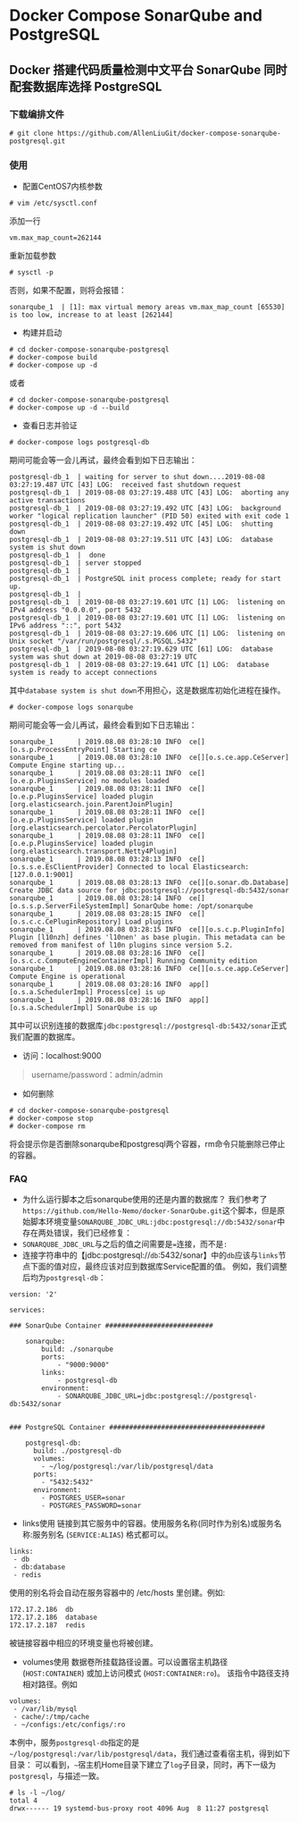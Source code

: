 # Docker Compose SonarQube and PostgreSQL

## Docker 搭建代码质量检测中文平台 SonarQube 同时配套数据库选择 PostgreSQL

### 下载编排文件
```
# git clone https://github.com/AllenLiuGit/docker-compose-sonarqube-postgresql.git
```

### 使用

* 配置CentOS7内核参数
```
# vim /etc/sysctl.conf 
```
添加一行
```
vm.max_map_count=262144
```

重新加载参数 
```
# sysctl -p 
```

否则，如果不配置，则将会报错：
```
sonarqube_1  | [1]: max virtual memory areas vm.max_map_count [65530] is too low, increase to at least [262144]
```

* 构建并启动
```
# cd docker-compose-sonarqube-postgresql
# docker-compose build
# docker-compose up -d
```
或者
```
# cd docker-compose-sonarqube-postgresql
# docker-compose up -d --build
```

* 查看日志并验证
```
# docker-compose logs postgresql-db
```
期间可能会等一会儿再试，最终会看到如下日志输出：
```
postgresql-db_1  | waiting for server to shut down....2019-08-08 03:27:19.487 UTC [43] LOG:  received fast shutdown request
postgresql-db_1  | 2019-08-08 03:27:19.488 UTC [43] LOG:  aborting any active transactions
postgresql-db_1  | 2019-08-08 03:27:19.492 UTC [43] LOG:  background worker "logical replication launcher" (PID 50) exited with exit code 1
postgresql-db_1  | 2019-08-08 03:27:19.492 UTC [45] LOG:  shutting down
postgresql-db_1  | 2019-08-08 03:27:19.511 UTC [43] LOG:  database system is shut down
postgresql-db_1  |  done
postgresql-db_1  | server stopped
postgresql-db_1  | 
postgresql-db_1  | PostgreSQL init process complete; ready for start up.
postgresql-db_1  | 
postgresql-db_1  | 2019-08-08 03:27:19.601 UTC [1] LOG:  listening on IPv4 address "0.0.0.0", port 5432
postgresql-db_1  | 2019-08-08 03:27:19.601 UTC [1] LOG:  listening on IPv6 address "::", port 5432
postgresql-db_1  | 2019-08-08 03:27:19.606 UTC [1] LOG:  listening on Unix socket "/var/run/postgresql/.s.PGSQL.5432"
postgresql-db_1  | 2019-08-08 03:27:19.629 UTC [61] LOG:  database system was shut down at 2019-08-08 03:27:19 UTC
postgresql-db_1  | 2019-08-08 03:27:19.641 UTC [1] LOG:  database system is ready to accept connections
```
其中`database system is shut down`不用担心，这是数据库初始化进程在操作。

```
# docker-compose logs sonarqube
```
期间可能会等一会儿再试，最终会看到如下日志输出：
```
sonarqube_1      | 2019.08.08 03:28:10 INFO  ce[][o.s.p.ProcessEntryPoint] Starting ce
sonarqube_1      | 2019.08.08 03:28:10 INFO  ce[][o.s.ce.app.CeServer] Compute Engine starting up...
sonarqube_1      | 2019.08.08 03:28:11 INFO  ce[][o.e.p.PluginsService] no modules loaded
sonarqube_1      | 2019.08.08 03:28:11 INFO  ce[][o.e.p.PluginsService] loaded plugin [org.elasticsearch.join.ParentJoinPlugin]
sonarqube_1      | 2019.08.08 03:28:11 INFO  ce[][o.e.p.PluginsService] loaded plugin [org.elasticsearch.percolator.PercolatorPlugin]
sonarqube_1      | 2019.08.08 03:28:11 INFO  ce[][o.e.p.PluginsService] loaded plugin [org.elasticsearch.transport.Netty4Plugin]
sonarqube_1      | 2019.08.08 03:28:13 INFO  ce[][o.s.s.e.EsClientProvider] Connected to local Elasticsearch: [127.0.0.1:9001]
sonarqube_1      | 2019.08.08 03:28:13 INFO  ce[][o.sonar.db.Database] Create JDBC data source for jdbc:postgresql://postgresql-db:5432/sonar
sonarqube_1      | 2019.08.08 03:28:14 INFO  ce[][o.s.s.p.ServerFileSystemImpl] SonarQube home: /opt/sonarqube
sonarqube_1      | 2019.08.08 03:28:15 INFO  ce[][o.s.c.c.CePluginRepository] Load plugins
sonarqube_1      | 2019.08.08 03:28:15 INFO  ce[][o.s.c.p.PluginInfo] Plugin [l10nzh] defines 'l10nen' as base plugin. This metadata can be removed from manifest of l10n plugins since version 5.2.
sonarqube_1      | 2019.08.08 03:28:16 INFO  ce[][o.s.c.c.ComputeEngineContainerImpl] Running Community edition
sonarqube_1      | 2019.08.08 03:28:16 INFO  ce[][o.s.ce.app.CeServer] Compute Engine is operational
sonarqube_1      | 2019.08.08 03:28:16 INFO  app[][o.s.a.SchedulerImpl] Process[ce] is up
sonarqube_1      | 2019.08.08 03:28:16 INFO  app[][o.s.a.SchedulerImpl] SonarQube is up
```
其中可以识别连接的数据库`jdbc:postgresql://postgresql-db:5432/sonar`正式我们配置的数据库。

* 访问：localhost:9000
> username/password：admin/admin

* 如何删除
```
# cd docker-compose-sonarqube-postgresql
# docker-compose stop
# docker-compose rm
```
将会提示你是否删除sonarqube和postgresql两个容器，rm命令只能删除已停止的容器。

### FAQ

* 为什么运行脚本之后sonarqube使用的还是内置的数据库？
我们参考了`https://github.com/Hello-Nemo/docker-SonarQube.git`这个脚本，但是原始脚本环境变量`SONARQUBE_JDBC_URL:jdbc:postgresql://db:5432/sonar`中存在两处错误，我们已经修复：
* `SONARQUBE_JDBC_URL`与之后的值之间需要是`=`连接，而不是`:`
* 连接字符串中的【jdbc:postgresql://`db`:5432/sonar】中的`db`应该与`links`节点下面的值对应，最终应该对应到数据库Service配置的值。
例如，我们调整后均为`postgresql-db`：
```
version: '2'

services:

### SonarQube Container ###########################

    sonarqube:
        build: ./sonarqube
        ports:
            - "9000:9000"
        links:
            - postgresql-db
        environment:
            - SONARQUBE_JDBC_URL=jdbc:postgresql://postgresql-db:5432/sonar

            
### PostgreSQL Container #######################################

    postgresql-db:
      build: ./postgresql-db
      volumes:
        - ~/log/postgresql:/var/lib/postgresql/data
      ports:
        - "5432:5432"
      environment:
        - POSTGRES_USER=sonar
        - POSTGRES_PASSWORD=sonar
```

* links使用
链接到其它服务中的容器。使用服务名称(同时作为别名)或服务名称:服务别名 (`SERVICE:ALIAS`) 格式都可以。
```
links:
 - db
 - db:database
 - redis
```

使用的别名将会自动在服务容器中的 /etc/hosts 里创建。例如:
```
172.17.2.186  db
172.17.2.186  database
172.17.2.187  redis
```
被链接容器中相应的环境变量也将被创建。

* volumes使用
数据卷所挂载路径设置。可以设置宿主机路径 (`HOST:CONTAINER`) 或加上访问模式 (`HOST:CONTAINER:ro`)。
该指令中路径支持相对路径。例如
```
volumes:
 - /var/lib/mysql
 - cache/:/tmp/cache
 - ~/configs:/etc/configs/:ro
```

本例中，服务`postgresql-db`指定的是`~/log/postgresql:/var/lib/postgresql/data`，我们通过查看宿主机，得到如下目录：
可以看到，`~`宿主机Home目录下建立了`log`子目录，同时，再下一级为`postgresql`，与描述一致。
```
# ls -l ~/log/
total 4
drwx------ 19 systemd-bus-proxy root 4096 Aug  8 11:27 postgresql
```